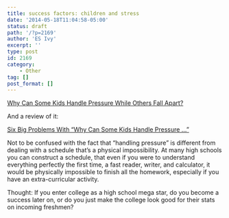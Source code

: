 ```yaml
---
title: success factors: children and stress
date: '2014-05-18T11:04:58-05:00'
status: draft
path: '/?p=2169'
author: 'ES Ivy'
excerpt: ''
type: post
id: 2169
category:
    - Other
tag: []
post_format: []
---
```

[Why Can Some Kids Handle Pressure While Others Fall Apart?](http://www.nytimes.com/2013/02/10/magazine/why-can-some-kids-handle-pressure-while-others-fall-apart.html?pagewanted=all "Kids and Stress")

And a review of it:

[Six Big Problems With “Why Can Some Kids Handle Pressure …”](http://blog.chabris.com/2013/02/six-big-problems-with-why-can-some-kids.html "Review of why some kids handle pressure better")

Not to be confused with the fact that “handling pressure” is different from dealing with a schedule that’s a physical impossibility. At many high schools you can construct a schedule, that even if you were to understand everything perfectly the first time, a fast reader, writer, and calculator, it would be physically impossible to finish all the homework, especially if you have an extra-curricular activity.

Thought: If you enter college as a high school mega star, do you become a success later on, or do you just make the college look good for their stats on incoming freshmen?
